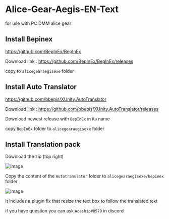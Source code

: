 # Alice-Gear-Aegis-EN-Text

for use with PC DMM alice gear

## Install Bepinex
https://github.com/BepInEx/BepInEx

Download link : https://github.com/BepInEx/BepInEx/releases

copy to `alicegearaegisexe` folder 


## Install Auto Translator 

https://github.com/bbepis/XUnity.AutoTranslator

Download link : https://github.com/bbepis/XUnity.AutoTranslator/releases

Download newest release with `BepInEx` in its name 

copy `BepInEx` folder to `alicegearaegisexe` folder 


## Install Translation pack
Download the zip (top right)

![image](https://user-images.githubusercontent.com/5337323/152658874-7564d4da-c2c5-4f36-ba99-4a6fc5d96327.png)


Copy the content of the  `Autotranslator` folder to `alicegearaegisexe/bepinex` folder 

![image](https://user-images.githubusercontent.com/5337323/152658920-e87b5a20-7525-4394-bb90-6be607572284.png)


It includes a plugin fix that resize the text box to follow the translated text

if you have question you can ask `Aceship#8579` in discord 
